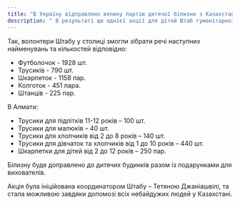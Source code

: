 ```yaml
---
title: "В Україну відправлено велику партію дитячої білизни з Казахстану"
description: " В результаті ще однієї акції для дітей Штаб гуманітарної підтримки України в столиці та Алмати зміг зібрати значну кількість гуманітарного вантажу з дитячою білизною."
---
```


Так, волонтери Штабу у столиці змогли зібрати речі наступних найменувань та кількостей відповідно:

- Футболочок - 1928 шт.  
- Трусиків - 790 шт.  
- Шкарпеток - 1158 пар.  
- Колготок - 451 пара.  
- Штанців - 225 пар.

В Алмати:

- Трусики для підлітків 11-12 років – 100 шт.
- Трусики для малюків – 40 шт.
- Трусики для хлопчиків від 2 до 8 років – 140 шт.
- Трусики для дівчаток та хлопчиків від 1 до 10 років – 440 шт.
- Шкарпетки для дітей від 2 до 12 років – 250 пар.

Білизну буде доправлено до дитячих будинків разом із подарунками для вихователів.

Акція була ініційована координатором Штабу – Тетяною Джаніашвілі, та стала можливою завдяки допомозі всіх небайдужих людей у Казахстані.
